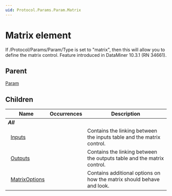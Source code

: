 ```yaml
---
uid: Protocol.Params.Param.Matrix
---
```


# Matrix element

If /Protocol/Params/Param/Type is set to "matrix", then this will allow you to define the matrix control. Feature introduced in DataMiner 10.3.1 (RN 34661).

## Parent

[Param](xref:Protocol.Params.Param)

## Children

|Name|Occurrences|Description|
|--- |--- |--- |
|***All***|||
|&nbsp;&nbsp;[Inputs](xref:Protocol.Params.Param.Matrix.Inputs)||Contains the linking between the inputs table and the matrix control.|
|&nbsp;&nbsp;[Outputs](xref:Protocol.Params.Param.Matrix.Outputs)||Contains the linking between the outputs table and the matrix control.|
|&nbsp;&nbsp;[MatrixOptions](xref:Protocol.Params.Param.Matrix.MatrixOptions)||Contains additional options on how the matrix should behave and look.|

